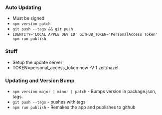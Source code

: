 ### Auto Updating

* Must be signed
* `npm version patch`
* `git push --tags && git push`
* `IDENTITY='LOCAL APPLE DEV ID' GITHUB_TOKEN='PersonalAccess Token' npm run publish`



### Stuff

* Setup the update server
* TOKEN=personal_access_token now -V 1 zeit/hazel

### Updating and Version Bump

* `npm version major | minor | patch` - Bumps version in package.json, tags.
* `git push --tags` - pushes with tags
* `npm run publish` - Remakes the app and publishes to github